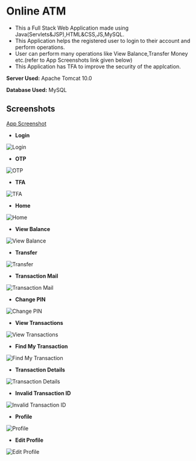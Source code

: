 # Online ATM

- This a Full Stack Web Application made using Java(Servlets&JSP),HTML&CSS,JS,MySQL.
- This Application helps the registered user to login to their account and perform operations.
- User can perform many operations like View Balance,Transfer Money etc.(refer to App Screenshots link given below)
- This Application has TFA to improve the security of the applcation.


**Server Used:** Apache Tomcat 10.0

**Database Used:** MySQL



## Screenshots

[App Screenshot](https://github.com/VamsiMakke87/OnlineATM/tree/main/ScreenShots)

- **Login**

![Login](https://github.com/VamsiMakke87/OnlineATM/blob/main/ScreenShots/1-Login.png)

- **OTP**

![OTP](https://github.com/VamsiMakke87/OnlineATM/blob/main/ScreenShots/2-OTP.png)

- **TFA**

![TFA](https://github.com/VamsiMakke87/OnlineATM/blob/main/ScreenShots/3-TFA.png)

- **Home**

![Home](https://github.com/VamsiMakke87/OnlineATM/blob/main/ScreenShots/4-Home.png)


- **View Balance**

![View Balance](https://github.com/VamsiMakke87/OnlineATM/blob/main/ScreenShots/5-View%20Balance.png)

- **Transfer**

![Transfer](https://github.com/VamsiMakke87/OnlineATM/blob/main/ScreenShots/6-Transfer.png)

- **Transaction Mail**

![Transaction Mail](https://github.com/VamsiMakke87/OnlineATM/blob/main/ScreenShots/7-Transaction%20Mail.png)

- **Change PIN**

![Change PIN](https://github.com/VamsiMakke87/OnlineATM/blob/main/ScreenShots/8-Change%20PIN.png)

- **View Transactions**

![View Transactions](https://github.com/VamsiMakke87/OnlineATM/blob/main/ScreenShots/9-ViewTransactions.png)

- **Find My Transaction**

![Find My Transaction](https://github.com/VamsiMakke87/OnlineATM/blob/main/ScreenShots/10-Find%20My%20Transaction.png)

- **Transaction Details**

![Transaction Details](https://github.com/VamsiMakke87/OnlineATM/blob/main/ScreenShots/11-Transaction%20Details.png)

- **Invalid Transaction ID**

![Invalid Transaction ID](https://github.com/VamsiMakke87/OnlineATM/blob/main/ScreenShots/12-Invalid%20Transaction%20ID.png)

- **Profile**

![Profile](https://github.com/VamsiMakke87/OnlineATM/blob/main/ScreenShots/13-Profile.png)

- **Edit Profile**

![Edit Profile](https://github.com/VamsiMakke87/OnlineATM/blob/main/ScreenShots/14-Edit%20Profile.png)



